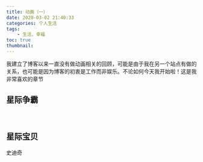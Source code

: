 ```yaml
---
title: 动画（一）
date: 2020-03-02 21:40:33
categories: 个人生活
tags:
    - 生活、幸福 
toc: true
thumbnail: 
---
```


​        我建立了博客以来一直没有做动画相关的回顾，可能是由于我在另一个站点有做的关系，也可能是因为博客的初衷是工作而非娱乐。不论如何今天我开始啦！这是我非常喜欢的章节

<!--more-->

## 星际争霸



　　



## 星际宝贝

史迪奇

